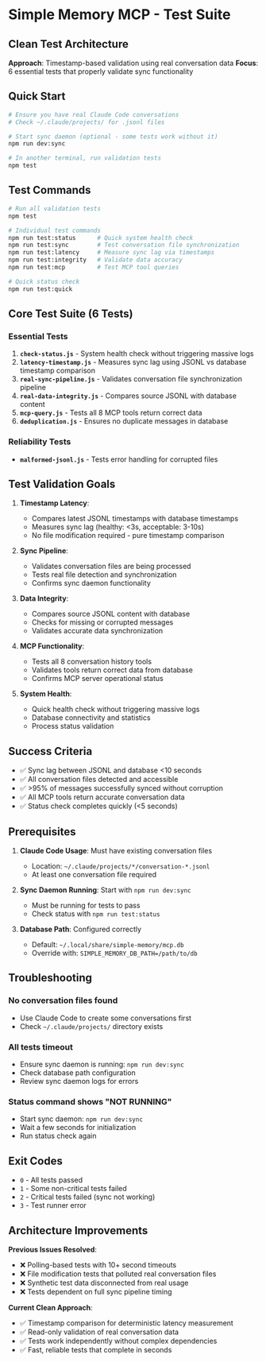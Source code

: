 # Simple Memory MCP - Test Suite

## Clean Test Architecture
**Approach**: Timestamp-based validation using real conversation data
**Focus**: 6 essential tests that properly validate sync functionality

## Quick Start

```bash
# Ensure you have real Claude Code conversations
# Check ~/.claude/projects/ for .jsonl files

# Start sync daemon (optional - some tests work without it)
npm run dev:sync

# In another terminal, run validation tests
npm test
```

## Test Commands

```bash
# Run all validation tests
npm test

# Individual test commands
npm run test:status      # Quick system health check
npm run test:sync        # Test conversation file synchronization
npm run test:latency     # Measure sync lag via timestamps
npm run test:integrity   # Validate data accuracy
npm run test:mcp         # Test MCP tool queries

# Quick status check
npm run test:quick
```

## Core Test Suite (6 Tests)

### Essential Tests
1. **`check-status.js`** - System health check without triggering massive logs
2. **`latency-timestamp.js`** - Measures sync lag using JSONL vs database timestamp comparison
3. **`real-sync-pipeline.js`** - Validates conversation file synchronization pipeline  
4. **`real-data-integrity.js`** - Compares source JSONL with database content
5. **`mcp-query.js`** - Tests all 8 MCP tools return correct data
6. **`deduplication.js`** - Ensures no duplicate messages in database

### Reliability Tests  
- **`malformed-jsonl.js`** - Tests error handling for corrupted files

## Test Validation Goals

1. **Timestamp Latency**:
   - Compares latest JSONL timestamps with database timestamps
   - Measures sync lag (healthy: <3s, acceptable: 3-10s) 
   - No file modification required - pure timestamp comparison

2. **Sync Pipeline**:
   - Validates conversation files are being processed
   - Tests real file detection and synchronization
   - Confirms sync daemon functionality

3. **Data Integrity**:
   - Compares source JSONL content with database
   - Checks for missing or corrupted messages
   - Validates accurate data synchronization

4. **MCP Functionality**:
   - Tests all 8 conversation history tools
   - Validates tools return correct data from database
   - Confirms MCP server operational status

5. **System Health**:
   - Quick health check without triggering massive logs
   - Database connectivity and statistics
   - Process status validation

## Success Criteria

- ✅ Sync lag between JSONL and database <10 seconds
- ✅ All conversation files detected and accessible
- ✅ >95% of messages successfully synced without corruption
- ✅ All MCP tools return accurate conversation data  
- ✅ Status check completes quickly (<5 seconds)

## Prerequisites

1. **Claude Code Usage**: Must have existing conversation files
   - Location: `~/.claude/projects/*/conversation-*.jsonl`
   - At least one conversation file required

2. **Sync Daemon Running**: Start with `npm run dev:sync`
   - Must be running for tests to pass
   - Check status with `npm run test:status`

3. **Database Path**: Configured correctly
   - Default: `~/.local/share/simple-memory/mcp.db`
   - Override with: `SIMPLE_MEMORY_DB_PATH=/path/to/db`

## Troubleshooting

### No conversation files found
- Use Claude Code to create some conversations first
- Check `~/.claude/projects/` directory exists

### All tests timeout
- Ensure sync daemon is running: `npm run dev:sync`
- Check database path configuration
- Review sync daemon logs for errors

### Status command shows "NOT RUNNING"
- Start sync daemon: `npm run dev:sync`
- Wait a few seconds for initialization
- Run status check again

## Exit Codes

- `0` - All tests passed
- `1` - Some non-critical tests failed
- `2` - Critical tests failed (sync not working)
- `3` - Test runner error

## Architecture Improvements

**Previous Issues Resolved**:
- ❌ Polling-based tests with 10+ second timeouts
- ❌ File modification tests that polluted real conversation files  
- ❌ Synthetic test data disconnected from real usage
- ❌ Tests dependent on full sync pipeline timing

**Current Clean Approach**:
- ✅ Timestamp comparison for deterministic latency measurement
- ✅ Read-only validation of real conversation data
- ✅ Tests work independently without complex dependencies
- ✅ Fast, reliable tests that complete in seconds

